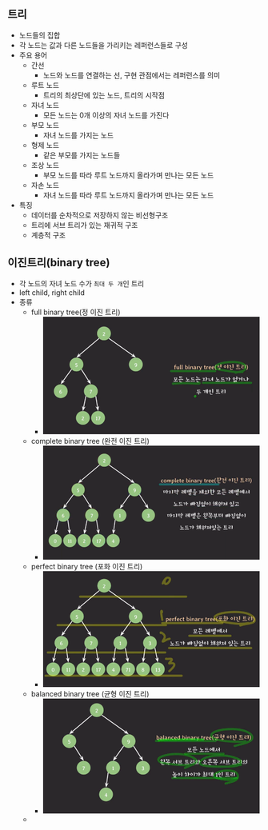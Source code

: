 ## 트리
- 노드들의 집합
- 각 노드는 값과 다른 노드들을 가리키는 레퍼런스들로 구성
- 주요 용어
  - 간선
    - 노드와 노드를 연결하는 선, 구현 관점에서는 레퍼런스를 의미
  - 루트 노드
    - 트리의 최상단에 있는 노드, 트리의 시작점
  - 자녀 노드
    - 모든 노드는 0개 이상의 자녀 노드를 가진다
  - 부모 노드
    - 자녀 노드를 가지는 노드
  - 형제 노드
    - 같은 부모를 가지는 노드들
  - 조상 노드
    - 부모 노드를 따라 루트 노드까지 올라가며 만나는 모든 노드
  - 자손 노드
    - 자녀 노드를 따라 루트 노드까지 올라가며 만나는 모든 노드
- 특징
  - 데이터를 순차적으로 저장하지 않는 비선형구조
  - 트리에 서브 트리가 있는 재귀적 구조
  - 계층적 구조

## 이진트리(binary tree)
- 각 노드의 자녀 노드 수가 `최대 두 개`인 트리
- left child, right child
- 종류
  - full binary tree(정 이진 트리)
    - ![img_29.png](img_29.png)
  - complete binary tree (완전 이진 트리) 
    - ![img_30.png](img_30.png)
  - perfect binary tree (포화 이진 트리)
    - ![img_31.png](img_31.png)
  - balanced binary tree (균형 이진 트리)
    - ![img_32.png](img_32.png)
  - 